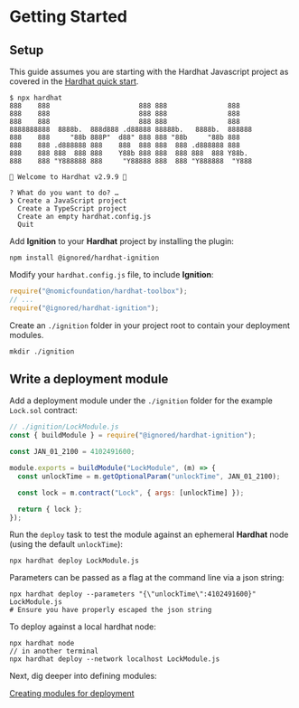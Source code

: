 # Getting Started

## Setup

This guide assumes you are starting with the Hardhat Javascript project as covered in the [Hardhat quick start](https://hardhat.org/hardhat-runner/docs/getting-started#quick-start).

```shell
$ npx hardhat
888    888                      888 888               888
888    888                      888 888               888
888    888                      888 888               888
8888888888  8888b.  888d888 .d88888 88888b.   8888b.  888888
888    888     "88b 888P"  d88" 888 888 "88b     "88b 888
888    888 .d888888 888    888  888 888  888 .d888888 888
888    888 888  888 888    Y88b 888 888  888 888  888 Y88b.
888    888 "Y888888 888     "Y88888 888  888 "Y888888  "Y888

👷 Welcome to Hardhat v2.9.9 👷‍

? What do you want to do? …
❯ Create a JavaScript project
  Create a TypeScript project
  Create an empty hardhat.config.js
  Quit
```

Add **Ignition** to your **Hardhat** project by installing the plugin:

```shell
npm install @ignored/hardhat-ignition
```

Modify your `hardhat.config.js` file, to include **Ignition**:

```javascript
require("@nomicfoundation/hardhat-toolbox");
// ...
require("@ignored/hardhat-ignition");
```

Create an `./ignition` folder in your project root to contain your deployment modules.

```shell
mkdir ./ignition
```

## Write a deployment module

Add a deployment module under the `./ignition` folder for the example `Lock.sol` contract:

```js
// ./ignition/LockModule.js
const { buildModule } = require("@ignored/hardhat-ignition");

const JAN_01_2100 = 4102491600;

module.exports = buildModule("LockModule", (m) => {
  const unlockTime = m.getOptionalParam("unlockTime", JAN_01_2100);

  const lock = m.contract("Lock", { args: [unlockTime] });

  return { lock };
});
```

Run the `deploy` task to test the module against an ephemeral **Hardhat** node (using the default `unlockTime`):

```shell
npx hardhat deploy LockModule.js
```

Parameters can be passed as a flag at the command line via a json string:

```shell
npx hardhat deploy --parameters "{\"unlockTime\":4102491600}" LockModule.js
# Ensure you have properly escaped the json string
```

To deploy against a local hardhat node:

```shell
npx hardhat node
// in another terminal
npx hardhat deploy --network localhost LockModule.js
```

Next, dig deeper into defining modules:

[Creating modules for deployment](./creating-modules-for-deployment.md)

